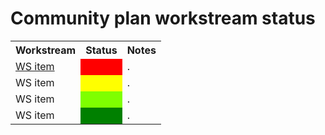 Community plan workstream status
================================

<table style="width: 67%; align: center; border: 2px, black;">
<tr style="padding: 10px; text-align: center;">
<th>Workstream</th>
<th>Status</th>
<th>Notes</th>
</tr>
<tr style="padding: 0; text-align: left;">
<td><a href="">WS item</a></td>
<td style="background-color: red;"> </td>
<td>.</t
</tr>
<tr style="padding: 0; text-align: left;">
<td>WS item</td>
<td style="background-color: yellow;"> </td>
<td>.</td>
</tr>
<tr style="padding: ; text-align: left;">
<td>WS item</td>
<td style="background-color: chartreuse;"> </td>
<td>.</td>
</tr>
<tr style="padding: 0; text-align: left;">
<td>WS item</td>
<td style="background-color: green;"> </td>
<td>.</td>
</tr>
